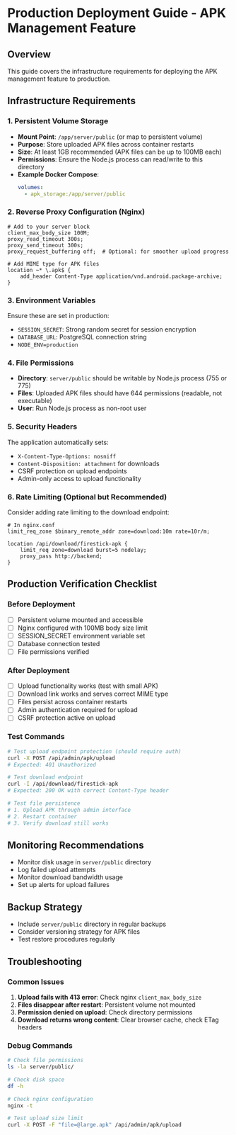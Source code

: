 # Production Deployment Guide - APK Management Feature

## Overview
This guide covers the infrastructure requirements for deploying the APK management feature to production.

## Infrastructure Requirements

### 1. Persistent Volume Storage
- **Mount Point**: `/app/server/public` (or map to persistent volume)
- **Purpose**: Store uploaded APK files across container restarts
- **Size**: At least 1GB recommended (APK files can be up to 100MB each)
- **Permissions**: Ensure the Node.js process can read/write to this directory
- **Example Docker Compose**:
  ```yaml
  volumes:
    - apk_storage:/app/server/public
  ```

### 2. Reverse Proxy Configuration (Nginx)
```nginx
# Add to your server block
client_max_body_size 100M;
proxy_read_timeout 300s;
proxy_send_timeout 300s;
proxy_request_buffering off;  # Optional: for smoother upload progress

# Add MIME type for APK files
location ~* \.apk$ {
    add_header Content-Type application/vnd.android.package-archive;
}
```

### 3. Environment Variables
Ensure these are set in production:
- `SESSION_SECRET`: Strong random secret for session encryption
- `DATABASE_URL`: PostgreSQL connection string
- `NODE_ENV=production`

### 4. File Permissions
- **Directory**: `server/public` should be writable by Node.js process (755 or 775)
- **Files**: Uploaded APK files should have 644 permissions (readable, not executable)
- **User**: Run Node.js process as non-root user

### 5. Security Headers
The application automatically sets:
- `X-Content-Type-Options: nosniff`
- `Content-Disposition: attachment` for downloads
- CSRF protection on upload endpoints
- Admin-only access to upload functionality

### 6. Rate Limiting (Optional but Recommended)
Consider adding rate limiting to the download endpoint:
```nginx
# In nginx.conf
limit_req_zone $binary_remote_addr zone=download:10m rate=10r/m;

location /api/download/firestick-apk {
    limit_req zone=download burst=5 nodelay;
    proxy_pass http://backend;
}
```

## Production Verification Checklist

### Before Deployment
- [ ] Persistent volume mounted and accessible
- [ ] Nginx configured with 100MB body size limit
- [ ] SESSION_SECRET environment variable set
- [ ] Database connection tested
- [ ] File permissions verified

### After Deployment
- [ ] Upload functionality works (test with small APK)
- [ ] Download link works and serves correct MIME type
- [ ] Files persist across container restarts
- [ ] Admin authentication required for upload
- [ ] CSRF protection active on upload

### Test Commands
```bash
# Test upload endpoint protection (should require auth)
curl -X POST /api/admin/apk/upload
# Expected: 401 Unauthorized

# Test download endpoint
curl -I /api/download/firestick-apk
# Expected: 200 OK with correct Content-Type header

# Test file persistence
# 1. Upload APK through admin interface
# 2. Restart container
# 3. Verify download still works
```

## Monitoring Recommendations
- Monitor disk usage in `server/public` directory
- Log failed upload attempts
- Monitor download bandwidth usage
- Set up alerts for upload failures

## Backup Strategy
- Include `server/public` directory in regular backups
- Consider versioning strategy for APK files
- Test restore procedures regularly

## Troubleshooting

### Common Issues
1. **Upload fails with 413 error**: Check nginx `client_max_body_size`
2. **Files disappear after restart**: Persistent volume not mounted
3. **Permission denied on upload**: Check directory permissions
4. **Download returns wrong content**: Clear browser cache, check ETag headers

### Debug Commands
```bash
# Check file permissions
ls -la server/public/

# Check disk space
df -h

# Check nginx configuration
nginx -t

# Test upload size limit
curl -X POST -F "file=@large.apk" /api/admin/apk/upload
```